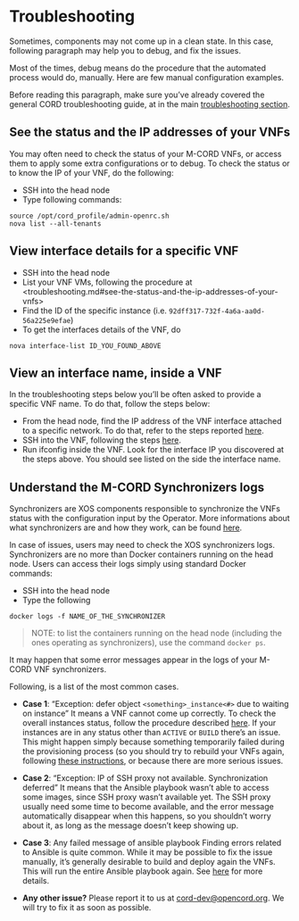 # Troubleshooting

Sometimes, components may not come up in a clean state. In this case, following
paragraph may help you to debug, and fix the issues.

Most of the times, debug means do the procedure that the automated process
would do, manually. Here are few manual configuration examples.

Before reading this paragraph, make sure you’ve already covered the general
CORD troubleshooting guide, at in the main [troubleshooting
section](/troubleshooting.md).

## See the status and the IP addresses of your VNFs

You may often need to check the status of your M-CORD VNFs, or access them to
apply some extra configurations or to debug. To check the status or to know the
IP of your VNF, do the following:

* SSH into the head node
* Type following commands:

```shell
source /opt/cord_profile/admin-openrc.sh
nova list --all-tenants
```

## View interface details for a specific VNF

* SSH into the head node
* List your VNF VMs, following the procedure at
  <troubleshooting.md#see-the-status-and-the-ip-addresses-of-your-vnfs>
* Find the ID of the specific instance (i.e.
  `92dff317-732f-4a6a-aa0d-56a225e9efae`)
* To get the interfaces details of the VNF, do

```shell
nova interface-list ID_YOU_FOUND_ABOVE
```

## View an interface name, inside a VNF

In the troubleshooting steps below you’ll be often asked to provide a specific
VNF name. To do that, follow the steps below:

* From the head node, find the IP address of the VNF interface attached to a
  specific network. To do that, refer to the steps reported
  [here](troubleshooting.md#see-the-status-and-the-ip-addresses-of-your-vnfs).
* SSH into the VNF, following the steps
  [here](troubleshooting.md#how-to-log-into-a-vnf-vm).
* Run ifconfig inside the VNF. Look for the interface IP you discovered at the
  steps above. You should see listed on the side the interface name.

## Understand the M-CORD Synchronizers logs

Synchronizers are XOS components responsible to synchronize
the VNFs status with the configuration input by the Operator. More informations
about what synchronizers are and how they work, can be found
[here](/xos/dev/synchronizers.md).

In case of issues, users may need to check the XOS synchronizers logs.
Synchronizers are no more than Docker containers running on the head node.
Users can access their logs simply using standard Docker commands:

* SSH into the head node
* Type the following

```shell
docker logs -f NAME_OF_THE_SYNCHRONIZER
```

> NOTE: to list the containers running on the head node (including the ones
> operating as synchronizers), use the command `docker ps`.

It may happen that some error messages appear in the logs of your M-CORD VNF synchronizers.

Following, is a list of the most common cases.

* **Case 1**: “Exception: defer object `<something>_instance<#>` due to waiting
  on instance” It means a VNF cannot come up correctly.  To check the overall
  instances status, follow the procedure described
  [here](troubleshooting.md#see-the-status-and-the-ip-addresses-of-your-vnfs).
  If your instances are in any status other than `ACTIVE` or `BUILD` there’s an
  issue. This might happen simply because something temporarily failed during
  the provisioning process (so you should try to rebuild your VNFs again,
  following [these
  instructions](troubleshooting.md#configure-build-and-run-the-spgw-c-and-the-spgw-u),
  or because there are more serious issues.

* **Case 2**: “Exception: IP of SSH proxy not available. Synchronization
  deferred” It means that the Ansible playbook wasn’t able to access some
  images, since SSH proxy wasn’t available yet. The SSH proxy usually need some
  time to become available, and the error message automatically disappear when
  this happens, so you shouldn’t worry about it, as long as the message doesn’t
  keep showing up.

* **Case 3**: Any failed message of ansible playbook Finding errors related to
  Ansible is quite common. While it may be possible to fix the issue manually,
  it’s generally desirable to build and deploy again the VNFs. This will run
  the entire Ansible playbook again. See
  [here](troubleshooting.md#configure-build-and-run-the-spgw-c-and-the-spgw-u)
  for more details.

* **Any other issue?** Please report it to us at <cord-dev@opencord.org>. We
  will try to fix it as soon as possible.
